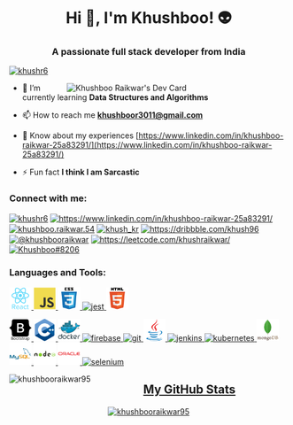 <h1 align="center">Hi 👋, I'm Khushboo! 👽</h1>
<h3 align="center">A passionate full stack developer from India</h3>

<p align="left"> <a href="https://twitter.com/khushr6" target="blank"><img src="https://img.shields.io/twitter/follow/khushr6?logo=twitter&style=for-the-badge" alt="khushr6" /></a> </p>

<a href="https://app.daily.dev/khushR"><img  align="right" src="https://api.daily.dev/devcards/a26c924f429f469f8d1c01d343918968.png?r=js0" width="400" alt="Khushboo Raikwar's Dev Card"/></a>

- 🌱 I’m currently learning **Data Structures and Algorithms**

- 📫 How to reach me **khushboor3011@gmail.com**

- 📄 Know about my experiences [https://www.linkedin.com/in/khushboo-raikwar-25a83291/](https://www.linkedin.com/in/khushboo-raikwar-25a83291/)

- ⚡ Fun fact **I think I am Sarcastic**

<h3 align="left">Connect with me:</h3>
<p align="left">
<a href="https://twitter.com/khushr6" target="blank"><img align="center" src="https://raw.githubusercontent.com/rahuldkjain/github-profile-readme-generator/master/src/images/icons/Social/twitter.svg" alt="khushr6" height="30" width="40" /></a>
<a href="https://www.linkedin.com/in/khushboo-raikwar-25a83291/" target="blank"><img align="center" src="https://raw.githubusercontent.com/rahuldkjain/github-profile-readme-generator/master/src/images/icons/Social/linked-in-alt.svg" alt="https://www.linkedin.com/in/khushboo-raikwar-25a83291/" height="30" width="40" /></a>
<a href="https://fb.com/khushboo.raikwar.54" target="blank"><img align="center" src="https://raw.githubusercontent.com/rahuldkjain/github-profile-readme-generator/master/src/images/icons/Social/facebook.svg" alt="khushboo.raikwar.54" height="30" width="40" /></a>
<a href="https://instagram.com/khush_kr" target="blank"><img align="center" src="https://raw.githubusercontent.com/rahuldkjain/github-profile-readme-generator/master/src/images/icons/Social/instagram.svg" alt="khush_kr" height="30" width="40" /></a> <a href="https://dribbble.com/https://dribbble.com/khush96" target="blank"><img align="center" src="https://raw.githubusercontent.com/rahuldkjain/github-profile-readme-generator/master/src/images/icons/Social/dribbble.svg" alt="https://dribbble.com/khush96" height="30" width="40" /></a>
<a href="https://medium.com/@khushbooraikwar" target="blank"><img align="center" src="https://raw.githubusercontent.com/rahuldkjain/github-profile-readme-generator/master/src/images/icons/Social/medium.svg" alt="@khushbooraikwar" height="30" width="40" /></a>
<a href="https://www.leetcode.com/https://leetcode.com/khushraikwar/" target="blank"><img align="center" src="https://raw.githubusercontent.com/rahuldkjain/github-profile-readme-generator/master/src/images/icons/Social/leet-code.svg" alt="https://leetcode.com/khushraikwar/" height="30" width="40" /></a>
<a href="https://discord.gg/Khushboo#8206" target="blank"><img align="center" src="https://raw.githubusercontent.com/rahuldkjain/github-profile-readme-generator/master/src/images/icons/Social/discord.svg" alt="Khushboo#8206" height="30" width="40" /></a>
</p>


<h3 align="left">Languages and Tools:</h3>
<a href="https://reactjs.org/" target="_blank"> <img src="https://raw.githubusercontent.com/devicons/devicon/master/icons/react/react-original-wordmark.svg" alt="react" width="40" height="40"/> </a>
<a href="https://developer.mozilla.org/en-US/docs/Web/JavaScript" target="_blank"> <img src="https://raw.githubusercontent.com/devicons/devicon/master/icons/javascript/javascript-original.svg" alt="javascript" width="40" height="40"/> </a> <a href="https://www.w3schools.com/css/" target="_blank"> <img src="https://raw.githubusercontent.com/devicons/devicon/master/icons/css3/css3-original-wordmark.svg" alt="css3" width="40" height="40"/> </a> <a href="https://jestjs.io" target="_blank"> <img src="https://www.vectorlogo.zone/logos/jestjsio/jestjsio-icon.svg" alt="jest" width="40" height="40"/> </a>
<a href="https://www.w3.org/html/" target="_blank"> <img src="https://raw.githubusercontent.com/devicons/devicon/master/icons/html5/html5-original-wordmark.svg" alt="html5" width="40" height="40"/> </a>
<p align="left">  <a href="https://getbootstrap.com" target="_blank"> <img src="https://raw.githubusercontent.com/devicons/devicon/master/icons/bootstrap/bootstrap-plain-wordmark.svg" alt="bootstrap" width="40" height="40"/> </a> <a href="https://www.w3schools.com/cpp/" target="_blank"> <img src="https://raw.githubusercontent.com/devicons/devicon/master/icons/cplusplus/cplusplus-original.svg" alt="cplusplus" width="40" height="40"/> </a> <a href="https://www.docker.com/" target="_blank"> <img src="https://raw.githubusercontent.com/devicons/devicon/master/icons/docker/docker-original-wordmark.svg" alt="docker" width="40" height="40"/> </a>  <a href="https://firebase.google.com/" target="_blank"> <img src="https://www.vectorlogo.zone/logos/firebase/firebase-icon.svg" alt="firebase" width="40" height="40"/> </a> <a href="https://git-scm.com/" target="_blank"> <img src="https://www.vectorlogo.zone/logos/git-scm/git-scm-icon.svg" alt="git" width="40" height="40"/> </a>  <a href="https://www.java.com" target="_blank"> <img src="https://raw.githubusercontent.com/devicons/devicon/master/icons/java/java-original.svg" alt="java" width="40" height="40"/> </a>  <a href="https://www.jenkins.io" target="_blank"> <img src="https://www.vectorlogo.zone/logos/jenkins/jenkins-icon.svg" alt="jenkins" width="40" height="40"/> </a>  <a href="https://kubernetes.io" target="_blank"> <img src="https://www.vectorlogo.zone/logos/kubernetes/kubernetes-icon.svg" alt="kubernetes" width="40" height="40"/>
<a href="https://www.mongodb.com/" target="_blank">
<img src="https://raw.githubusercontent.com/devicons/devicon/master/icons/mongodb/mongodb-original-wordmark.svg" alt="mongodb" width="40" height="40"/> </a> <a href="https://www.mysql.com/" target="_blank"> <img src="https://raw.githubusercontent.com/devicons/devicon/master/icons/mysql/mysql-original-wordmark.svg" alt="mysql" width="40" height="40"/> </a> <a href="https://nodejs.org" target="_blank"> <img src="https://raw.githubusercontent.com/devicons/devicon/master/icons/nodejs/nodejs-original-wordmark.svg" alt="nodejs" width="40" height="40"/> </a> <a href="https://www.oracle.com/" target="_blank"> <img src="https://raw.githubusercontent.com/devicons/devicon/master/icons/oracle/oracle-original.svg" alt="oracle" width="40" height="40"/> </a>  <a href="https://www.selenium.dev" target="_blank"> <img src="https://raw.githubusercontent.com/detain/svg-logos/780f25886640cef088af994181646db2f6b1a3f8/svg/selenium-logo.svg" alt="selenium" width="40" height="40"/> 



<p align="left"><img align="left" src="https://github-readme-stats-sigma-five.vercel.app/api/top-langs?username=khushbooraikwar95&show_icons=true&locale=en&layout=compact" alt="khushbooraikwar95" /></p>


<h2 align="center">My GitHub Stats</h2>
<p align="center">
  <img align="center" src="https://github-readme-stats-sigma-five.vercel.app/api?username=khushbooraikwar95&show_icons=true&locale=en&theme=dark"" alt="khushbooraikwar95" />
</p>

